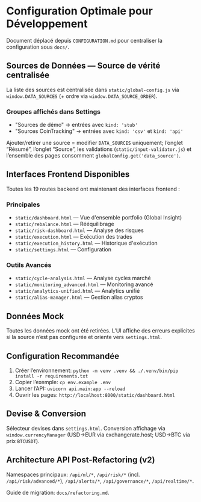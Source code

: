 # Configuration Optimale pour Développement

Document déplacé depuis `CONFIGURATION.md` pour centraliser la configuration sous `docs/`.

## Sources de Données — Source de vérité centralisée

La liste des sources est centralisée dans `static/global-config.js` via `window.DATA_SOURCES` (+ ordre via `window.DATA_SOURCE_ORDER`).

### Groupes affichés dans Settings
- "Sources de démo" → entrées avec `kind: 'stub'`
- "Sources CoinTracking" → entrées avec `kind: 'csv'` et `kind: 'api'`

Ajouter/retirer une source = modifier `DATA_SOURCES` uniquement; l’onglet “Résumé”, l’onglet “Source”, les validations (`static/input-validator.js`) et l’ensemble des pages consomment `globalConfig.get('data_source')`.

## Interfaces Frontend Disponibles

Toutes les 19 routes backend ont maintenant des interfaces frontend :

### Principales
- `static/dashboard.html` — Vue d'ensemble portfolio (Global Insight)
- `static/rebalance.html` — Rééquilibrage
- `static/risk-dashboard.html` — Analyse des risques
- `static/execution.html` — Exécution des trades
- `static/execution_history.html` — Historique d'exécution
- `static/settings.html` — Configuration

### Outils Avancés
- `static/cycle-analysis.html` — Analyse cycles marché
- `static/monitoring_advanced.html` — Monitoring avancé
- `static/analytics-unified.html` — Analytics unifié
- `static/alias-manager.html` — Gestion alias cryptos

## Données Mock

Toutes les données mock ont été retirées. L’UI affiche des erreurs explicites si la source n’est pas configurée et oriente vers `settings.html`.

## Configuration Recommandée

1. Créer l’environnement: `python -m venv .venv && ./.venv/bin/pip install -r requirements.txt`
2. Copier l’exemple: `cp env.example .env`
3. Lancer l’API: `uvicorn api.main:app --reload`
4. Ouvrir les pages: `http://localhost:8000/static/dashboard.html`

## Devise & Conversion

Sélecteur devises dans `settings.html`. Conversion affichage via `window.currencyManager` (USD→EUR via exchangerate.host; USD→BTC via prix `BTCUSDT`).

## Architecture API Post-Refactoring (v2)

Namespaces principaux: `/api/ml/*`, `/api/risk/*` (incl. `/api/risk/advanced/*`), `/api/alerts/*`, `/api/governance/*`, `/api/realtime/*`.

Guide de migration: `docs/refactoring.md`.

